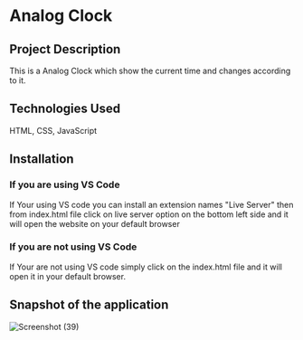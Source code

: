 # Analog Clock

## Project Description
This is a Analog Clock which show the current time and changes according to it.

## Technologies Used
HTML, CSS, JavaScript

## Installation

### If you are using VS Code
If Your using VS code you can install an extension names "Live Server" then from index.html file click on live server option on the bottom left side and it will 
open the website on your default browser

### If you are not using VS Code
If Your are not using VS code simply click on the index.html file and it will open it in your default browser.

## Snapshot of the application
![Screenshot (39)](https://github.com/Programmer-Kishan/Analog-Clock/assets/69651170/4a2b5f09-2e48-4c0b-85f5-3e4d77e89384)
